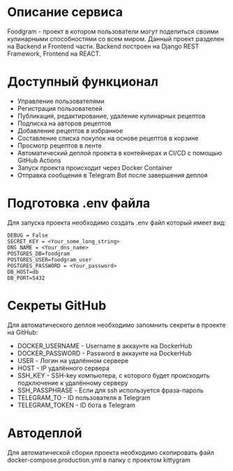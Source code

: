 # Описание сервиса
Foodgram - проект в котором пользователи могут поделиться своими кулинарными способностями со всем миром.
Данный проект разделен на Backend и Frontend части. Backend построен на Django REST Framework, Frontend на REACT.

# Доступный функционал
- Управление пользователями
- Регистрация пользователей
- Публикация, редактирование, удаление кулинарных рецептов
- Подписка на авторов рецептов
- Добавление рецептов в избранное
- Составление списка покупок на основе рецептов в корзине
- Просмотр рецептов в ленте
- Автоматический деплой проекта в контейнерах и CI/CD с помощью GitHub Actions
- Запуск проекта происходит через Docker Container
- Отправка сообщения в Telegram Bot после завершения деплоя

# Подготовка .env файла
Для запуска проекта необходимо создать .env файл который имеет вид:
```
DEBUG = False
SECRET_KEY = <Your_some_long_string>
DNS_NAME = <Your_dns_name>
POSTGRES_DB=foodgram
POSTGRES_USER=foodgram_user
POSTGRES_PASSWORD = <Your_password>
DB_HOST=db
DB_PORT=5432
```

# Секреты GitHub
Для автоматического деплоя необходимо запомнить секреты в проекте на GitHub:
- DOCKER_USERNAME - Username в аккаунте на DockerHub
- DOCKER_PASSWORD - Password в аккаунте на DockerHub
- USER - Логин на удалённом сервере
- HOST - IP удалённого сервера
- SSH_KEY - SSH-key компьютера, с которого будет происходить подключение к удалённому серверу
- SSH_PASSPHRASE - Если для ssh используется фраза-пароль
- TELEGRAM_TO - ID пользователя в Telegram
- TELEGRAM_TOKEN - ID бота в Telegram

# Автодеплой
Для автоматической сборки проекта необходимо скопировать файл docker-compose.production.yml в папку с проектом kittygram
